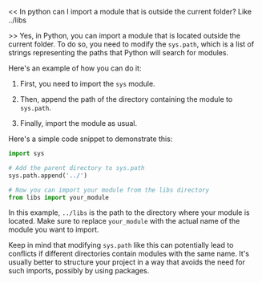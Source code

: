 

<<
In python can I import a module that is outside the current folder? Like ../libs

\>>
Yes, in Python, you can import a module that is located outside the current folder. To do so, you need to modify the `sys.path`, which is a list of strings representing the paths that Python will search for modules. 

Here's an example of how you can do it:

1. First, you need to import the `sys` module.

2. Then, append the path of the directory containing the module to `sys.path`.

3. Finally, import the module as usual.

Here's a simple code snippet to demonstrate this:

```python
import sys

# Add the parent directory to sys.path
sys.path.append('../')

# Now you can import your module from the libs directory
from libs import your_module
```

In this example, `../libs` is the path to the directory where your module is located. Make sure to replace `your_module` with the actual name of the module you want to import.

Keep in mind that modifying `sys.path` like this can potentially lead to conflicts if different directories contain modules with the same name. It's usually better to structure your project in a way that avoids the need for such imports, possibly by using packages.